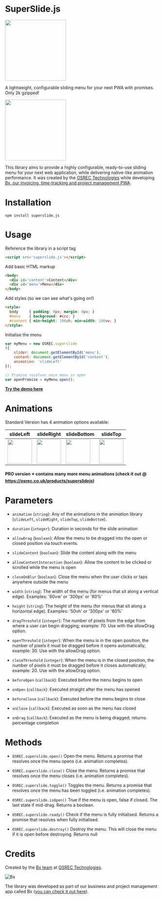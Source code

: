 # SuperSlide.js

<img src='logo.png' width='200'>

A lightweight, configurable sliding menu for your next PWA with promises. Only 2k gzipped!

<img src='gifs/demo.gif' width='200'>

This library aims to provide a highly configurable, ready-to-use sliding menu for your next web application, while delivering native-like animation performance. It was created by the [OSREC Technologies](https://`OSREC.co.uk) while developing [Bx, our invoicing, time-tracking and project management PWA](https://usebx.com).

# Installation

```
npm install superslide.js
```

# Usage

Reference the library in a script tag
```html
<script src='superslide.js'></script>
```
Add basic HTML markup
```html
<body>
  <div id='content'>Content</div>
  <div id='menu'>Menu</div>
</body>
```
Add styles (so we can see what's going on!)
```html
<style>
  body     { padding: 0px; margin: 0px; }
  #menu    { background: #ccc; }
  #content { min-height: 100vh; min-width: 100vw; }
</style>
```
Initialise the menu
```js
var myMenu = new OSREC.superslide
({
    slider: document.getElementById('menu'),
    content: document.getElementById('content'),
    animation: 'slideLeft'
});

// Promise resolves once menu is open
var openPromise = myMenu.open();
```

**[Try the demo here](https://osrec.github.io/SuperSlide.js/demo.html)**

# Animations

Standard Version has 4 animation options available:

| slideLeft | slideRight | slideBottom | slideTop |
|--|--|--|--|
|<img src='gifs/slideLeft.webm.gif' width='80'>|<img src='gifs/slideRight.webm.gif' width='80'>|<img src='gifs/slideBottom.webm.gif' width='80'>|<img src='gifs/slideTop.webm.gif' width='80'>

#### PRO version :star: contains many more menu animations (check it out @ https://osrec.co.uk/products/superslidejs)

# Parameters

- `animation` (`string`): Any of the animations in the animation library (`slideLeft`, `slideRight`, `slideTop`, `slideBottom`).

- `duration` (`integer`):
Duration in seconds for the slide animation

- `allowDrag` (`boolean`):
Allow the menu to be dragged into the open or closed position via touch events.

- `slideContent` (`boolean`):
Slide the content along with the menu

- `allowContentInteraction` (`boolean`):
Allow the content to be clicked or scrolled while the menu is open

- `closeOnBlur` (`boolean`):
Close the menu when the user clicks or taps anywhere outside the menu

- `width` (`string`):
The width of the menu (for menus that sit along a vertical edge). Examples: '60vw' or '300px' or '80%'

- `height` (`string`):
The height of the menu (for menus that sit along a horizontal edge). Examples: '50vh' or '300px' or '80%'

- `dragThreshold` (`integer`):
The number of pixels from the edge from where a user can begin dragging; example: 70. Use with the allowDrag option.

- `openThreshold` (`integer`):
When the menu is in the open position, the number of pixels it must be dragged before it opens automatically; example: 30. Use with the allowDrag option.

- `closeThreshold` (`integer`):
When the menu is in the closed position, the number of pixels it must be dragged before it closes automatically; example: 20. Use with the allowDrag option.

- `beforeOpen` (`callback`):
Executed before the menu begins to open

- `onOpen` (`callback`):
Executed straight after the menu has opened

- `beforeClose` (`callback`):
Executed before the menu begins to close

- `onClose` (`callback`):
Executed as soon as the menu has closed

- `onDrag` (`callback`):
Executed as the menu is being dragged; returns percentage completion

# Methods

- `OSREC.superslide.open()`
Open the menu.
Returns a promise that resolves once the menu opens (i.e. animation completes).

- `OSREC.superslide.close()`
Close the menu.
Returns a promise that resolves once the menu closes (i.e. animation completes).

- `OSREC.superslide.toggle()`
Toggles the menu.
Returns a promise that resolves once the menu has been toggled (i.e. animation completes).

- `OSREC.superslide.isOpen()`
True if the menu is open, false if closed. The last state if mid-drag.
Returns a boolean.

- `OSREC.superslide.ready()`
Check if the menu is fully initialised.
Returns a promise that resolves when fully initialised.

- `OSREC.superslide.destroy()`
Destroy the menu. This will close the menu if it is open before destroying.
Returns null

# Credits

Created by the [Bx team](https://usebx.com) at [OSREC Technologies](https://osrec.co.uk).

![Bx](https://www.usebx.com/web/img/Bx64.png)

The library was developed as part of our business and project management app called Bx ([you can check it out here](https://usebx.com)).
